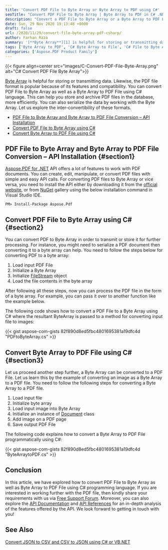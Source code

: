```yaml
---
title: 'Convert PDF File to Byte Array or Byte Array to PDF using C#'
seoTitle: "Convert PDF File to Byte Array | Byte Array to PDF in C# .NET"
description: "Convert a PDF File to Byte Array or a Byte Array to PDF File programmatically using C#. Import or Export Byte Array as a File in .NET."
date: Sun, 29 Nov 2020 19:13:48 +0000
draft: false
url: /2020/11/29/convert-file-byte-array-pdf-csharp/
author: Farhan Raza
summary: '[**Byte Array**][1] is helpful for storing or transmitting data. Likewise, the PDF file format is popular because of its features and compatibility. You can convert PDF File to Byte Array as well as a Byte Array to PDF File using C# language.'
tags: ['Byte Array to PDF', 'C# Byte Array to File', 'C# File to Byte Array', 'Convert Byte Array to File', 'PDF to Byte Array']
categories: ['Aspose.PDF Product Family']
---
```




{{< figure align=center src="images/C-Convert-PDF-File-Byte-Array.png" alt="C# Convert PDF File Byte Array">}}


[Byte Array][2] is helpful for storing or transmitting data. Likewise, the PDF file format is popular because of its features and compatibility. You can convert PDF File to Byte Array as well as a Byte Array to PDF File using C# language. This can help you store and archive PDF files in the database, more efficiently. You can also serialize the data by working with the Byte Array. Let us explore the inter-convertibility of these formats.

*   [PDF File to Byte Array and Byte Array to PDF File Conversion – API Installation][3]
*   [Convert PDF File to Byte Array using C#][4]
*   [Convert Byte Array to PDF File using C#][5]

## PDF File to Byte Array and Byte Array to PDF File Conversion – API Installation {#section1}

[Aspose.PDF for .NET][6] API offers a lot of features to work with PDF documents. You can create, edit, manipulate, or convert PDF files with simple and easy API calls. For converting PDF files to Byte Array or vice versa, you need to install the API either by downloading it from the [official website][7], or from [NuGet][8] gallery using the below installation command in Visual Studio IDE.

```
PM> Install-Package Aspose.Pdf
```

## Convert PDF File to Byte Array using C# {#section2}

You can convert PDF to Byte Array in order to transmit or store it for further processing. For instance, you might need to serialize a PDF document then converting it to a byte array can help. You need to follow the steps below for converting PDF to a byte array:

1.  Load input PDF File
2.  Initialize a Byte Array
3.  Initialize [FileStream][9] object
4.  Load the file contents in the byte array

After following all these steps, now you can process the PDF file in the form of a byte array. For example, you can pass it over to another function like the example below.

The following code shows how to convert a PDF File to a Byte Array using C# where the resultant ByteArray is passed to a method for converting input file to images:

{{< gist aspose-com-gists 82f890d8ed5fbc4801695381a19dfc4d "PDFtoByteArray.cs" >}}

## Convert Byte Array to PDF File using C# {#section3}

Let us proceed another step further, a Byte Array can be converted to a PDF File. Let us learn this by the example of converting an image as a Byte Array to a PDF file. You need to follow the following steps for converting a Byte Array to a PDF file.

1.  Load input file
2.  Initialize byte array
3.  Load input image into Byte Array
4.  Initialize an instance of [Document][10] class
5.  Add image on a PDF page
6.  Save output PDF File

The following code explains how to convert a Byte Array to PDF File programmatically using C#:

{{< gist aspose-com-gists 82f890d8ed5fbc4801695381a19dfc4d "ByteArraytoPDF.cs" >}}

## Conclusion

In this article, we have explored how to convert PDF File to Byte Array as well as Byte Array to PDF File using C# programming language. If you are interested in working further with the PDF file, then kindly share your requirements with us via [Free Support Forum][11]. Moreover, you can also explore the [API Documentation][12] and [API References][13] for an in-depth analysis of the features offered by the API. We look forward to getting in touch with you!

## See Also

[Convert JSON to CSV and CSV to JSON using C# or VB.NET][14]




[1]: https://docs.microsoft.com/en-us/dotnet/api/system.byte?view=net-5.0
[2]: https://docs.microsoft.com/en-us/dotnet/api/system.byte?view=net-5.0
[3]: #section1
[4]: #section2
[5]: #section3
[6]: https://products.aspose.com/pdf/net
[7]: https://releases.aspose.com/
[8]: https://www.nuget.org/packages/Aspose.Pdf
[9]: https://docs.microsoft.com/en-us/dotnet/api/system.io.filestream?view=net-5.0
[10]: https://apireference.aspose.com/pdf/net/aspose.pdf/document
[11]: https://forum.aspose.com/c/pdf
[12]: https://docs.aspose.com/pdf/net/
[13]: https://apireference.aspose.com/pdf/net
[14]: https://blog.aspose.com/2020/11/24/convert-csv-json-charp-vb-net/





